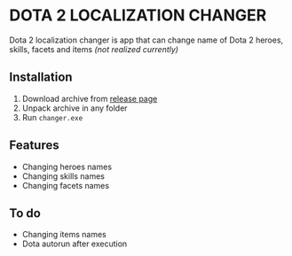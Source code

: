 # DOTA 2 LOCALIZATION CHANGER
Dota 2 localization changer is app that can change name of Dota 2 heroes, skills, facets and items *(not realized currently)*
## Installation
1. Download archive from [release page](https://github.com/r41ngee/dota-lc-cli/releases/latest)
2. Unpack archive in any folder
3. Run `changer.exe`

## Features
- Changing heroes names
- Changing skills names
- Changing facets names

## To do
- Changing items names
- Dota autorun after execution